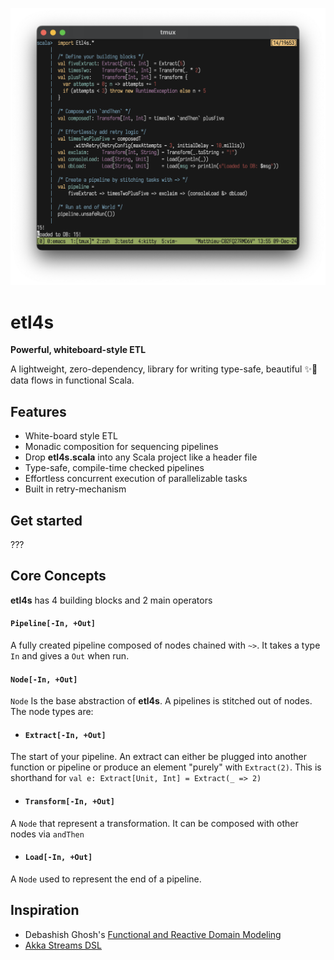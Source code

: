 <p align="center">
  <img src="pix/etl4s.png" width="700">
</p>

# etl4s
**Powerful, whiteboard-style ETL**

A lightweight, zero-dependency, library for writing type-safe, beautiful ✨🍰  data flows in functional Scala. 

## Features
- White-board style ETL
- Monadic composition for sequencing pipelines
- Drop **etl4s.scala** into any Scala project like a header file
- Type-safe, compile-time checked pipelines
- Effortless concurrent execution of parallelizable tasks
- Built in retry-mechanism

## Get started
???

## Core Concepts
**etl4s** has 4 building blocks and 2 main operators

#### `Pipeline[-In, +Out]`
A fully created pipeline composed of nodes chained with `~>`. It takes a type `In` and gives a `Out` when run.

#### `Node[-In, +Out]`
`Node` Is the base abstraction of **etl4s**. A pipelines is stitched out of nodes. The node types are:

- #### `Extract[-In, +Out]`
The start of your pipeline. An extract can either be plugged into another function or pipeline or produce an element "purely" with `Extract(2)`. This is shorthand for `val e: Extract[Unit, Int] = Extract(_ => 2)`

- #### `Transform[-In, +Out]`
A `Node` that represent a transformation. It can be composed with other nodes via `andThen`

- #### `Load[-In, +Out]` 
A `Node` used to represent the end of a pipeline.

## Inspiration
- Debashish Ghosh's [Functional and Reactive Domain Modeling](https://www.manning.com/books/functional-and-reactive-domain-modeling)
- [Akka Streams DSL](https://doc.akka.io/libraries/akka-core/current/stream/stream-graphs.html#constructing-graphs)


